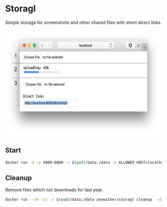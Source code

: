 # Storagl

Simple storage for screenshots and other shared files with short direct links.

<img src="screenshot.png" width="616" height="344" alt="Screenshot">

## Start

```bash
docker run -d -p 8000:8000 -v $(pwd)/data:/data -e ALLOWED_HOST=localhost zenwalker/storagl
```

## Cleanup

Remove files which not downloads for last year.

```bash
docker run --rm -it -v $(pwd)/data:/data zenwalker/storagl cleanup --days=365
```
